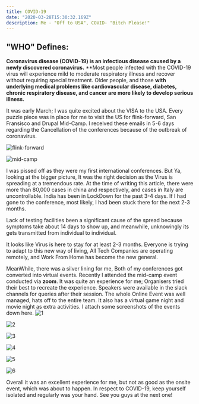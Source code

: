 ```yaml
---
title: COVID-19
date: "2020-03-28T15:30:32.169Z"
description: Me - "Off to USA", COVID- "Bitch Please!"
---
```


## "WHO" Defines: 
**Coronavirus disease (COVID-19) is an infectious disease caused by a newly discovered coronavirus.**
**Most people infected with the COVID-19 virus will experience mild to moderate respiratory illness and recover without requiring special treatment.  Older people, and those **with underlying medical problems like cardiovascular disease, diabetes, chronic respiratory disease, and cancer are more likely to develop serious illness.**

It was early March; I was quite excited about the VISA to the USA. Every puzzle piece was in place for me to visit the US for flink-forward, San Fransisco and Drupal Mid-Camp.
I received these emails in 5-6 days regarding the Cancellation of the conferences because of the outbreak of coronavirus.


![flink-forward](./flink-forward.jpg) 


![mid-camp](./mid-camp.jpg)

I was pissed off as they were my first international conferences. But Ya, looking at the bigger picture, It was the right decision as the Virus is spreading at a tremendous rate. At the time of writing this article, there were more than 80,000 cases in china and respectively, and cases in Italy are uncontrollable.
India has been in  LockDown for the past 3-4 days. If I had gone to the conference, most likely, I had been stuck there for the next 2-3 months.

Lack of testing facilities been a significant cause of the spread because symptoms take about 14 days to show up, and meanwhile, unknowingly its gets transmitted from individual to individual.

It looks like Virus is here to stay for at least 2-3 months. Everyone is trying to adapt to this new way of living, All Tech Companies are operating remotely, and Work From Home has become the new general.

MeanWhile, there was a silver lining for me, Both of my conferences got converted into virtual events. 
Recently I attended the mid-camp event conducted via **zoom**. It was quite an experience for me; Organisers tried their best to recreate the experience.
Speakers were available in the slack channels for queries after their session. The whole Online Event was well managed, hats off to the entire team.
It also has a virtual game night and movie night as extra activities.
I attach some screenshots of the events down here.
![1](./online1.png)

![2](./online2.png)

![3](./online3.png)

![4](./online4.png)

![5](./online5.png)

![6](./online6.png)

Overall it was an excellent experience for me, but not as good as the onsite event, which was about to happen.
In respect to COVID-19, keep yourself isolated and regularly was your hand.
See you guys at the next one!